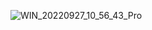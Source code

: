 
![WIN_20220927_10_56_43_Pro](https://user-images.githubusercontent.com/95207940/194035126-7fee53f4-56c2-4720-abfb-e9036cf31a3b.jpg)
